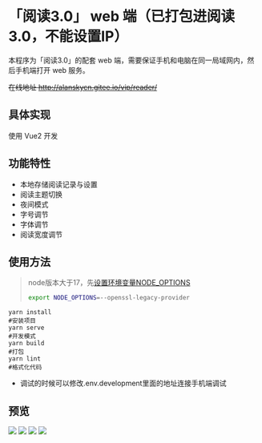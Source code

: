 # 「阅读3.0」 web 端（已打包进阅读3.0，不能设置IP）

本程序为「阅读3.0」的配套 web 端，需要保证手机和电脑在同一局域网内，然后手机端打开 web 服务。

~~在线地址 http://alanskycn.gitee.io/vip/reader/~~

## 具体实现

使用 Vue2 开发

## 功能特性

- 本地存储阅读记录与设置
- 阅读主题切换
- 夜间模式
- 字号调节
- 字体调节
- 阅读宽度调节

## 使用方法

> node版本大于17，先[设置环境变量NODE_OPTIONS](https://github.com/webpack/webpack/issues/14532)
> ```bash
> export NODE_OPTIONS=--openssl-legacy-provider
> ```
```shell
yarn install
#安装项目
yarn serve
#开发模式
yarn build
#打包
yarn lint
#格式化代码
```
 - 调试的时候可以修改.env.development里面的地址连接手机端调试

## 预览

![](imgs/1.jpg)
![](imgs/2.jpg)
![](imgs/3.jpg)
![](imgs/4.jpg)
